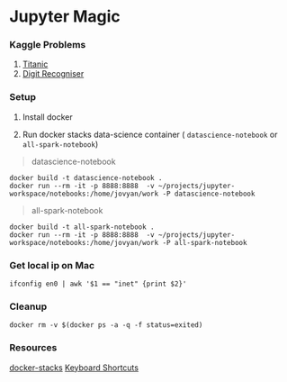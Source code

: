 # Jupyter Magic

### Kaggle Problems

1. [Titanic][1]
1. [Digit Recogniser][4]

### Setup

1) Install docker

2) Run docker stacks data-science container ( `datascience-notebook` or `all-spark-notebook`)

> datascience-notebook
```
docker build -t datascience-notebook .
docker run --rm -it -p 8888:8888  -v ~/projects/jupyter-workspace/notebooks:/home/jovyan/work -P datascience-notebook
```

> all-spark-notebook
```
docker build -t all-spark-notebook .
docker run --rm -it -p 8888:8888  -v ~/projects/jupyter-workspace/notebooks:/home/jovyan/work -P all-spark-notebook
```

### Get local ip on Mac
```
ifconfig en0 | awk '$1 == "inet" {print $2}'
```

### Cleanup
```
docker rm -v $(docker ps -a -q -f status=exited)
```

### Resources
[docker-stacks][2]
[Keyboard Shortcuts][3]

[1]: ./notebooks/titanic/titanic.ipynb
[2]: https://github.com/jupyter/docker-stacks
[3]: https://gist.github.com/kidpixo/f4318f8c8143adee5b40
[4]: ./notebooks/digits/digits.ipynb
